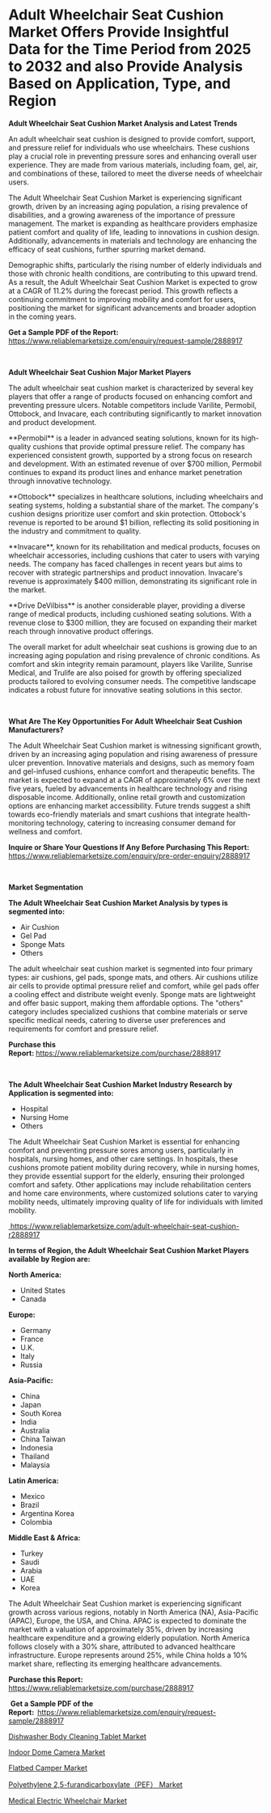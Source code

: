 <p><h1>Adult Wheelchair Seat Cushion Market Offers Provide Insightful Data for the Time Period from 2025 to 2032 and also Provide Analysis Based on Application, Type, and Region</h1></p><p><strong>Adult Wheelchair Seat Cushion Market Analysis and Latest Trends</strong></p>
<p><p>An adult wheelchair seat cushion is designed to provide comfort, support, and pressure relief for individuals who use wheelchairs. These cushions play a crucial role in preventing pressure sores and enhancing overall user experience. They are made from various materials, including foam, gel, air, and combinations of these, tailored to meet the diverse needs of wheelchair users.</p><p>The Adult Wheelchair Seat Cushion Market is experiencing significant growth, driven by an increasing aging population, a rising prevalence of disabilities, and a growing awareness of the importance of pressure management. The market is expanding as healthcare providers emphasize patient comfort and quality of life, leading to innovations in cushion design. Additionally, advancements in materials and technology are enhancing the efficacy of seat cushions, further spurring market demand.</p><p>Demographic shifts, particularly the rising number of elderly individuals and those with chronic health conditions, are contributing to this upward trend. As a result, the Adult Wheelchair Seat Cushion Market is expected to grow at a CAGR of 11.2% during the forecast period. This growth reflects a continuing commitment to improving mobility and comfort for users, positioning the market for significant advancements and broader adoption in the coming years.</p></p>
<p><strong>Get a Sample PDF of the Report:&nbsp;</strong> <a href="https://www.reliablemarketsize.com/enquiry/request-sample/2888917?utm_campaign=1895&utm_medium=2&utm_source=Github&utm_content=ia&utm_term=14032025&utm_id=adult-wheelchair-seat-cushion">https://www.reliablemarketsize.com/enquiry/request-sample/2888917</a></p>
<p>&nbsp;</p>
<p><strong>Adult Wheelchair Seat Cushion Major Market Players</strong></p>
<p><p>The adult wheelchair seat cushion market is characterized by several key players that offer a range of products focused on enhancing comfort and preventing pressure ulcers. Notable competitors include Varilite, Permobil, Ottobock, and Invacare, each contributing significantly to market innovation and product development.</p><p>**Permobil** is a leader in advanced seating solutions, known for its high-quality cushions that provide optimal pressure relief. The company has experienced consistent growth, supported by a strong focus on research and development. With an estimated revenue of over $700 million, Permobil continues to expand its product lines and enhance market penetration through innovative technology.</p><p>**Ottobock** specializes in healthcare solutions, including wheelchairs and seating systems, holding a substantial share of the market. The company's cushion designs prioritize user comfort and skin protection. Ottobock's revenue is reported to be around $1 billion, reflecting its solid positioning in the industry and commitment to quality.</p><p>**Invacare**, known for its rehabilitation and medical products, focuses on wheelchair accessories, including cushions that cater to users with varying needs. The company has faced challenges in recent years but aims to recover with strategic partnerships and product innovation. Invacare's revenue is approximately $400 million, demonstrating its significant role in the market.</p><p>**Drive DeVilbiss** is another considerable player, providing a diverse range of medical products, including cushioned seating solutions. With a revenue close to $300 million, they are focused on expanding their market reach through innovative product offerings.</p><p>The overall market for adult wheelchair seat cushions is growing due to an increasing aging population and rising prevalence of chronic conditions. As comfort and skin integrity remain paramount, players like Varilite, Sunrise Medical, and Trulife are also poised for growth by offering specialized products tailored to evolving consumer needs. The competitive landscape indicates a robust future for innovative seating solutions in this sector.</p></p>
<p>&nbsp;</p>
<p><strong>What Are The Key Opportunities For Adult Wheelchair Seat Cushion Manufacturers?</strong></p>
<p><p>The Adult Wheelchair Seat Cushion market is witnessing significant growth, driven by an increasing aging population and rising awareness of pressure ulcer prevention. Innovative materials and designs, such as memory foam and gel-infused cushions, enhance comfort and therapeutic benefits. The market is expected to expand at a CAGR of approximately 6% over the next five years, fueled by advancements in healthcare technology and rising disposable income. Additionally, online retail growth and customization options are enhancing market accessibility. Future trends suggest a shift towards eco-friendly materials and smart cushions that integrate health-monitoring technology, catering to increasing consumer demand for wellness and comfort.</p></p>
<p><strong>Inquire or Share Your Questions If Any Before Purchasing This Report:</strong> <a href="https://www.reliablemarketsize.com/enquiry/pre-order-enquiry/2888917?utm_campaign=1895&utm_medium=2&utm_source=Github&utm_content=ia&utm_term=14032025&utm_id=adult-wheelchair-seat-cushion">https://www.reliablemarketsize.com/enquiry/pre-order-enquiry/2888917</a></p>
<p>&nbsp;</p>
<p><strong>Market Segmentation</strong></p>
<p><strong>The Adult Wheelchair Seat Cushion Market Analysis by types is segmented into:</strong></p>
<p><ul><li> Air Cushion</li><li>Gel Pad</li><li>Sponge Mats</li><li>Others </li></ul></p>
<p><p>The adult wheelchair seat cushion market is segmented into four primary types: air cushions, gel pads, sponge mats, and others. Air cushions utilize air cells to provide optimal pressure relief and comfort, while gel pads offer a cooling effect and distribute weight evenly. Sponge mats are lightweight and offer basic support, making them affordable options. The "others" category includes specialized cushions that combine materials or serve specific medical needs, catering to diverse user preferences and requirements for comfort and pressure relief.</p></p>
<p><strong>Purchase this Report:&nbsp;</strong><a href="https://www.reliablemarketsize.com/purchase/2888917?utm_campaign=1895&utm_medium=2&utm_source=Github&utm_content=ia&utm_term=14032025&utm_id=adult-wheelchair-seat-cushion">https://www.reliablemarketsize.com/purchase/2888917</a></p>
<p>&nbsp;</p>
<p><strong>The Adult Wheelchair Seat Cushion Market Industry Research by Application is segmented into:</strong></p>
<p><ul><li> Hospital</li><li>Nursing Home</li><li>Others </li></ul></p>
<p><p>The Adult Wheelchair Seat Cushion Market is essential for enhancing comfort and preventing pressure sores among users, particularly in hospitals, nursing homes, and other care settings. In hospitals, these cushions promote patient mobility during recovery, while in nursing homes, they provide essential support for the elderly, ensuring their prolonged comfort and safety. Other applications may include rehabilitation centers and home care environments, where customized solutions cater to varying mobility needs, ultimately improving quality of life for individuals with limited mobility.</p></p>
<p><a href="https://www.reliablemarketsize.com/adult-wheelchair-seat-cushion-r2888917?utm_campaign=1895&utm_medium=2&utm_source=Github&utm_content=ia&utm_term=14032025&utm_id=adult-wheelchair-seat-cushion">&nbsp;https://www.reliablemarketsize.com/adult-wheelchair-seat-cushion-r2888917</a></p>
<p><strong>In terms of Region, the Adult Wheelchair Seat Cushion Market Players available by Region are:</strong></p>
<p>
    <p> <strong> North America: </strong>
        <ul>
            <li>United States</li>
            <li>Canada</li>
        </ul>
        </p> 
    <p> <strong> Europe: </strong>
        <ul>
            <li>Germany</li>
            <li>France</li>
            <li>U.K.</li>
            <li>Italy</li>
            <li>Russia</li>
        </ul>
        </p> 
    <p> <strong> Asia-Pacific: </strong>
        <ul>
            <li>China</li>
            <li>Japan</li>
            <li>South Korea</li>
            <li>India</li>
            <li>Australia</li>
            <li>China Taiwan</li>
            <li>Indonesia</li>
            <li>Thailand</li>
            <li>Malaysia</li>
        </ul>
        </p> 
    <p> <strong> Latin America: </strong>
        <ul>
            <li>Mexico</li>
            <li>Brazil</li>
            <li>Argentina Korea</li>
            <li>Colombia</li>
        </ul>
        </p> 
    <p> <strong> Middle East & Africa: </strong>
        <ul>
            <li>Turkey</li>
            <li>Saudi</li>
            <li>Arabia</li>
            <li>UAE</li>
            <li>Korea</li>
        </ul>
    </p>
    </p>
<p><p>The Adult Wheelchair Seat Cushion market is experiencing significant growth across various regions, notably in North America (NA), Asia-Pacific (APAC), Europe, the USA, and China. APAC is expected to dominate the market with a valuation of approximately 35%, driven by increasing healthcare expenditure and a growing elderly population. North America follows closely with a 30% share, attributed to advanced healthcare infrastructure. Europe represents around 25%, while China holds a 10% market share, reflecting its emerging healthcare advancements.</p></p>
<p><strong>Purchase this Report: </strong><a href="https://www.reliablemarketsize.com/purchase/2888917?utm_campaign=1895&utm_medium=2&utm_source=Github&utm_content=ia&utm_term=14032025&utm_id=adult-wheelchair-seat-cushion">https://www.reliablemarketsize.com/purchase/2888917</a></p>
<p>&nbsp;<strong>Get a Sample PDF of the Report:&nbsp;&nbsp;</strong><a href="https://www.reliablemarketsize.com/enquiry/request-sample/2888917?utm_campaign=1895&utm_medium=2&utm_source=Github&utm_content=ia&utm_term=14032025&utm_id=adult-wheelchair-seat-cushion">https://www.reliablemarketsize.com/enquiry/request-sample/2888917</a></p>
<p><strong></strong></p>
<p><p><a href="https://github.com/floengsubb/Market-Research-Report-List-1/blob/main/dishwasher-body-cleaning-tablet-market.md?utm_campaign=1895&utm_medium=2&utm_source=Github&utm_content=ia&utm_term=14032025&utm_id=adult-wheelchair-seat-cushion">Dishwasher Body Cleaning Tablet Market</a></p><p><a href="https://github.com/salkidtodo/Market-Research-Report-List-1/blob/main/indoor-dome-camera-market.md?utm_campaign=1895&utm_medium=2&utm_source=Github&utm_content=ia&utm_term=14032025&utm_id=adult-wheelchair-seat-cushion">Indoor Dome Camera Market</a></p><p><a href="https://github.com/ildyduedu/Market-Research-Report-List-1/blob/main/flatbed-camper-market.md?utm_campaign=1895&utm_medium=2&utm_source=Github&utm_content=ia&utm_term=14032025&utm_id=adult-wheelchair-seat-cushion">Flatbed Camper Market</a></p><p><a href="https://github.com/buluckcapps2/Market-Research-Report-List-1/blob/main/polyethylene-25-furandicarboxylatepef-market.md?utm_campaign=1895&utm_medium=2&utm_source=Github&utm_content=ia&utm_term=14032025&utm_id=adult-wheelchair-seat-cushion">Polyethylene 2,5-furandicarboxylate（PEF） Market</a></p><p><a href="https://github.com/eleussabra/Market-Research-Report-List-1/blob/main/medical-electric-wheelchair-market.md?utm_campaign=1895&utm_medium=2&utm_source=Github&utm_content=ia&utm_term=14032025&utm_id=adult-wheelchair-seat-cushion">Medical Electric Wheelchair Market</a></p></p>